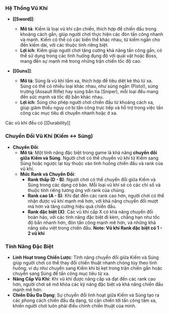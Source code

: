 ### **Hệ Thống Vũ Khí**

- **[[Sword]]**:
    
    - **Mô tả**: Kiếm là loại vũ khí cận chiến, thích hợp để chiến đấu trong khoảng cách gần, giúp người chơi thực hiện các đòn tấn công nhanh và mạnh. Kiếm có thể có các biến thể khác nhau, từ kiếm ngắn cho đến kiếm dài, với các thuộc tính riêng biệt.
    - **Lợi ích**: Kiếm giúp người chơi tăng cường khả năng tấn công gần, có thể sử dụng trong các tình huống đụng độ với quái vật hoặc Boss, mang đến sự mạnh mẽ trong những trận chiến tốc độ cao.
- **[[Guns]]**:
    
    - **Mô tả**: Súng là vũ khí tầm xa, thích hợp để tiêu diệt kẻ thù từ xa. Súng có thể có nhiều loại khác nhau, như súng ngắn (Pistol), súng trường (Assault Rifle) hay súng bắn tỉa (Sniper), mỗi loại đều mang đến sức mạnh và tốc độ bắn khác nhau.
    - **Lợi ích**: Súng cho phép người chơi chiến đấu từ khoảng cách xa, giúp giảm thiểu nguy cơ bị tấn công trực tiếp và hỗ trợ trong việc tấn công các mục tiêu di chuyển nhanh hoặc ở xa.

Các vũ khí đều có [[Durability]]
### **Chuyển Đổi Vũ Khí (Kiếm ↔ Súng)**

- **Chuyển Đổi**:
    - **Mô tả**: Một tính năng đặc biệt trong game là khả năng **chuyển đổi giữa Kiếm và Súng**. Người chơi có thể chuyển vũ khí từ Kiếm sang Súng hoặc ngược lại tùy thuộc vào tình huống chiến đấu và rank của vũ khí.
    - **Mức Rank và Chuyển Đổi**:
        - **Rank thấp (D - B)**: Người chơi có thể chuyển đổi giữa Kiếm và Súng trong các dạng cơ bản. Mỗi loại vũ khí sẽ có các chỉ số và thuộc tính riêng tương ứng với rank của chúng.
        - **Rank cao (A - S)**: Khi đạt đến các rank cao hơn, người chơi có thể nhận được vũ khí mạnh mẽ hơn, với khả năng chuyển đổi mượt mà hơn và tăng cường hiệu quả chiến đấu.
        - **Rank đặc biệt (X)**: Các vũ khí cấp X có khả năng chuyển đổi hoàn hảo, với các tính năng đặc biệt đi kèm, chẳng hạn như tốc độ bắn nhanh hơn, đòn tấn công mạnh mẽ hơn, và những khả năng siêu việt trong chiến đấu.
			**Note: Vũ khí Rank đặc biệt có 1 - 2 vũ khí**

### **Tính Năng Đặc Biệt**

- **Linh Hoạt trong Chiến Lược**: Tính năng chuyển đổi giữa Kiếm và Súng giúp người chơi có thể thay đổi chiến thuật nhanh chóng tùy theo tình huống, ví dụ như chuyển sang Kiếm khi bị kẹt trong trận chiến gần hoặc chuyển sang Súng để tấn công mục tiêu từ xa.
- **Nâng Cấp Vũ Khí**: Khi vũ khí được nâng cấp và đạt đến các rank cao hơn, người chơi sẽ mở khóa các kỹ năng đặc biệt và khả năng chiến đấu mạnh mẽ hơn.
- **Chiến Đấu Đa Dạng**: Sự chuyển đổi linh hoạt giữa Kiếm và Súng tạo ra các phong cách chiến đấu đa dạng, từ cận chiến tới tấn công tầm xa, khiến người chơi luôn phải điều chỉnh chiến thuật của mình.